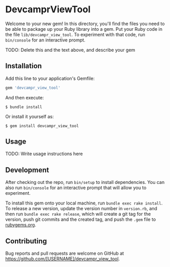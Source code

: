 # DevcamprViewTool

Welcome to your new gem! In this directory, you'll find the files you need to be able to package up your Ruby library into a gem. Put your Ruby code in the file `lib/devcampr_view_tool`. To experiment with that code, run `bin/console` for an interactive prompt.

TODO: Delete this and the text above, and describe your gem

## Installation

Add this line to your application's Gemfile:

```ruby
gem 'devcampr_view_tool'
```

And then execute:

    $ bundle install

Or install it yourself as:

    $ gem install devcampr_view_tool

## Usage

TODO: Write usage instructions here

## Development

After checking out the repo, run `bin/setup` to install dependencies. You can also run `bin/console` for an interactive prompt that will allow you to experiment.

To install this gem onto your local machine, run `bundle exec rake install`. To release a new version, update the version number in `version.rb`, and then run `bundle exec rake release`, which will create a git tag for the version, push git commits and the created tag, and push the `.gem` file to [rubygems.org](https://rubygems.org).

## Contributing

Bug reports and pull requests are welcome on GitHub at https://github.com/[USERNAME]/devcampr_view_tool.
